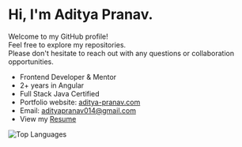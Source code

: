 <h1  align="left">
  Hi, I'm Aditya Pranav.
</h1>
<p  align="left">Welcome to my GitHub profile! 
   <br>
  Feel free to explore my repositories.
  <br>
Please don't hesitate to reach out with any questions or collaboration opportunities.</p>

- Frontend Developer & Mentor
- 2+ years in Angular
- Full Stack Java Certified
- Portfolio website: [aditya-pranav.com](https://aditya-pranav.com)
- Email: adityapranav014@gmail.com
- View my [Resume](https://drive.google.com/file/d/1U_jvRucCGX8PewwnAV8n2MMQyahN1L4-/view)

<p>
  <img src="https://github-readme-stats.vercel.app/api/top-langs?username=adityapranav014&show_icons=true&locale=en&layout=compact" alt="Top Languages" />
</p>


